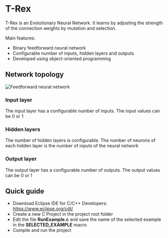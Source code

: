 # T-Rex

T-Rex is an Evolutionary Neural Network. It learns by adjusting the strength of the connection weights by mutation and selection.

Main features:

- Binary feedforward neural network
- Configurable number of inputs, hidden layers and outputs
- Developed using object-oriented programming

## Network topology

![Feedforward neural network](https://upload.wikimedia.org/wikipedia/commons/c/c2/MultiLayerNeuralNetworkBigger_english.png)

### Input layer

The input layer has a configurable number of inputs. The input values can be 0 or 1

### Hidden layers

The number of hidden layers is configurable. The number of neurons of each hidden layer is the number of inputs of the neural network

### Output layer

The output layer has a configurable number of outputs. The output values can be 0 or 1

## Quick guide

- Download Eclipse IDE for C/C++ Developers: https://www.eclipse.org/cdt/
- Create a new C Project in the project root folder
- Edit the file **RunExample.c** and save the name of the selected example in the **SELECTED_EXAMPLE** macro
- Compile and run the project




